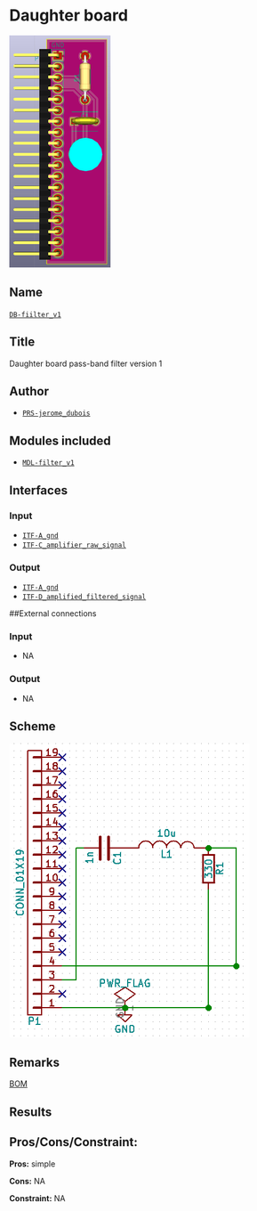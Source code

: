 # Daughter board
![](viewme.png)

## Name
[`DB-fiilter_v1`]()

## Title
Daughter board pass-band filter version 1

## Author
* [`PRS-jerome_dubois`]()

## Modules included
* [`MDL-filter_v1`]()

## Interfaces
### Input
* [`ITF-A_gnd`]()
* [`ITF-C_amplifier_raw_signal`]()

### Output
* [`ITF-A_gnd`]()
* [`ITF-D_amplified_filtered_signal`]()

##External connections
### Input
* NA

### Output
* NA

## Scheme
![](images/scheme.png)

## Remarks
[BOM](./src/DB-filter_v1.csv)

## Results

## Pros/Cons/Constraint:

**Pros:** simple

**Cons:** NA

**Constraint:** NA
